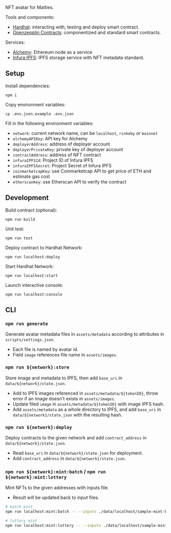 NFT avatar for Matties.

Tools and components:

- [Hardhat](https://hardhat.org/): interacting with, testing and deploy smart contract.
- [Openzepplin Contracts](https://github.com/OpenZeppelin/openzeppelin-contracts): componentized and standard smart contracts.

Services:

- [Alchemy](https://www.alchemy.com/): Ethereum node as a service
- [Infura IPFS](https://infura.io/product/ipfs): IPFS storage service with NFT metadata standard.

## Setup

Install dependencies:

```
npm i
```

Copy environment variables:

```
cp .env.json.example .env.json
```

Fill in the following environment variables:

- `network`: current network name, can be `localhost`, `rinkeby` or `mainnet`
- `alchemyAPIKey`: API key for Alchemy
- `deployerAddress`: address of deployer account
- `deployerPrivateKey`: private key of deployer account
- `contractAddress`: address of NFT contract
- `infuraIPFSId`: Project ID of Infura IPFS
- `infuraIPFSSecret`: Project Secret of Infura IPFS
- `coinmarketcapKey`: use Coinmarketcap API to get price of ETH and estimate gas cost
- `etherscanKey`: use Etherscan API to verify the contract

## Development

Build contract (optional):

```
npm run build
```

Unit test:

```
npm run test
```

Deploy contract to Hardhat Network:

```
npm run localhost:deploy
```

Start Hardhat Network:

```
npm run localhost:start
```

Launch interactive console:

```
npm run localhost:console
```

## CLI

### `npm run generate`

Generate avatar metadata files in `assets/metadata` according to attributes in `scripts/settings.json`.

- Each file is named by avatar id.
- Field `image` references file name in `assets/images`.

### `npm run ${network}:store`

Store image and metadata to IPFS, then add `base_uri` in `data/${network}/state.json`.

- Add to IPFS images referenced in `assets/metadata/${tokenID}`, throw error if an image doesn't exists in `assets/images`.
- Update filed `image` in `assets/metadata/${tokenID}` with image IPFS hash.
- Add `assets/metadata` as a whole directory to IPFS, and add `base_uri` in `data/${network}/state.json` with the resulting hash.

### `npm run ${network}:deploy`

Deploy contracts to the given network and add `contract_address` in `data/${network}/state.json`.

- Read `base_uri` in `data/${network}/state.json` for deployment.
- Add `contract_address` in `data/${network}/state.json`.

### `npm run ${network}:mint:batch` / `npm run ${network}:mint:lottery`

Mint NFTs to the given addresses with inputs file.

- Result will be updated back to input files.

```bash
# batch mint
npm run localhost:mint:batch -- --inputs ./data/localhost/sample-mint-batch.json

# lottery mint
npm run localhost:mint:lottery -- --inputs ./data/localhost/sample-mint-lottery.json
```
